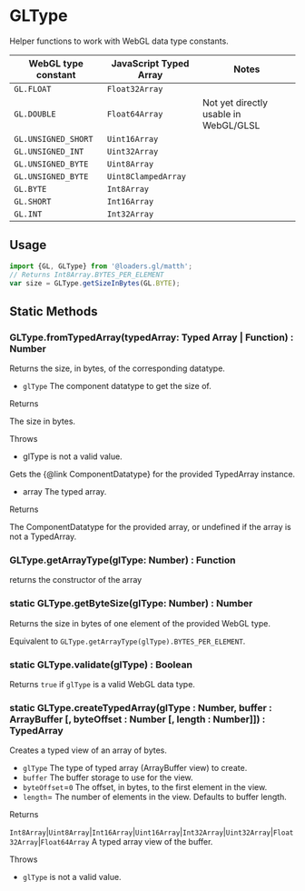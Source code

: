 # GLType

Helper functions to work with WebGL data type constants.

| WebGL type constant | JavaScript Typed Array | Notes                                 |
| ------------------- | ---------------------- | ------------------------------------- |
| `GL.FLOAT`          | `Float32Array`         |                                       |
| `GL.DOUBLE`         | `Float64Array`         | Not yet directly usable in WebGL/GLSL |
| `GL.UNSIGNED_SHORT` | `Uint16Array`          |                                       |
| `GL.UNSIGNED_INT`   | `Uint32Array`          |                                       |
| `GL.UNSIGNED_BYTE`  | `Uint8Array`           |                                       |
| `GL.UNSIGNED_BYTE`  | `Uint8ClampedArray`    |                                       |
| `GL.BYTE`           | `Int8Array`            |                                       |
| `GL.SHORT`          | `Int16Array`           |                                       |
| `GL.INT`            | `Int32Array`           |                                       |

## Usage

```js
import {GL, GLType} from '@loaders.gl/matth';
// Returns Int8Array.BYTES_PER_ELEMENT
var size = GLType.getSizeInBytes(GL.BYTE);
```

## Static Methods

### GLType.fromTypedArray(typedArray: Typed Array | Function) : Number

Returns the size, in bytes, of the corresponding datatype.

- `glType` The component datatype to get the size of.

Returns

The size in bytes.

Throws
- glType is not a valid value.


Gets the {@link ComponentDatatype} for the provided TypedArray instance.

-  array The typed array.

Returns

The ComponentDatatype for the provided array, or undefined if the array is not a TypedArray.

### GLType.getArrayType(glType: Number) : Function

returns the constructor of the array

### static GLType.getByteSize(glType: Number) : Number

Returns the size in bytes of one element of the provided WebGL type.

Equivalent to `GLType.getArrayType(glType).BYTES_PER_ELEMENT`.

### static GLType.validate(glType) : Boolean

Returns `true` if `glType` is a valid WebGL data type.

### static GLType.createTypedArray(glType : Number, buffer : ArrayBuffer [, byteOffset : Number [, length : Number]]) : TypedArray

Creates a typed view of an array of bytes.

- `glType` The type of typed array (ArrayBuffer view) to create.
- `buffer` The buffer storage to use for the view.
- `byteOffset`=`0` The offset, in bytes, to the first element in the view.
- `length`= The number of elements in the view. Defaults to buffer length.

Returns

`Int8Array`|`Uint8Array`|`Int16Array`|`Uint16Array`|`Int32Array`|`Uint32Array`|`Float32Array`|`Float64Array` A typed array view of the buffer.

Throws
- `glType` is not a valid value.
